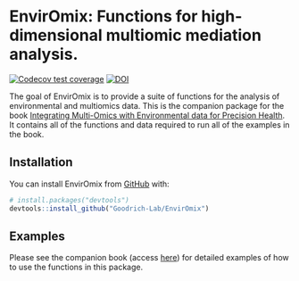 
<!-- README.md is generated from README.Rmd. Please edit that file -->

# EnvirOmix: Functions for high-dimensional multiomic mediation analysis.

<!-- badges: start -->

[![Codecov test
coverage](https://codecov.io/gh/Goodrich-Lab/EnvirOmix/branch/main/graph/badge.svg)](https://app.codecov.io/gh/Goodrich-Lab/EnvirOmix?branch=main)
[![DOI](https://zenodo.org/badge/713083409.svg)](https://zenodo.org/badge/latestdoi/713083409)
<!-- badges: end -->

The goal of EnvirOmix is to provide a suite of functions for the
analysis of environmental and multiomics data. This is the companion
package for the book [Integrating Multi-Omics with Environmental data
for Precision Health](https://goodrich-lab.github.io/multiomics_book/).
It contains all of the functions and data required to run all of the
examples in the book.

## Installation

You can install EnvirOmix from
[GitHub](https://github.com/Goodrich-Lab/EnvirOmix) with:

``` r
# install.packages("devtools")
devtools::install_github("Goodrich-Lab/EnvirOmix")
```

## Examples

Please see the companion book (access
[here](https://goodrich-lab.github.io/multiomics_book/)) for detailed
examples of how to use the functions in this package.
